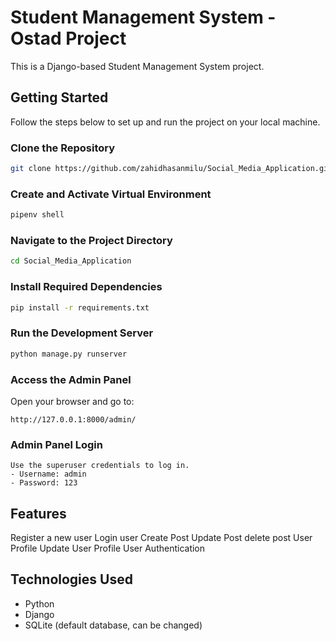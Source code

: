 # Student Management System - Ostad Project

This is a Django-based Student Management System project.

## Getting Started

Follow the steps below to set up and run the project on your local machine.

### Clone the Repository
```bash
git clone https://github.com/zahidhasanmilu/Social_Media_Application.git
```

### Create and Activate Virtual Environment
```bash
pipenv shell
```

### Navigate to the Project Directory
```bash
cd Social_Media_Application
```

### Install Required Dependencies
```bash
pip install -r requirements.txt
```


### Run the Development Server
```bash
python manage.py runserver
```

### Access the Admin Panel
Open your browser and go to:
```
http://127.0.0.1:8000/admin/
```

### Admin Panel Login
```
Use the superuser credentials to log in.
- Username: admin
- Password: 123
```

## Features
Register a new user
Login user
Create Post
Update Post
delete post
User Profile
Update User Profile
User Authentication


## Technologies Used
- Python
- Django
- SQLite (default database, can be changed)

